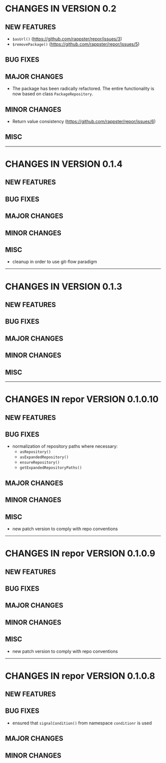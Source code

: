 # CHANGES IN VERSION 0.2

## NEW FEATURES

- `$asUrl()` (https://github.com/rappster/repor/issues/3)
- `$removePackage()` (https://github.com/rappster/repor/issues/5)

## BUG FIXES

## MAJOR CHANGES

- The package has been radically refactored. The entire functionality is now based on class `PackageRepository`.

## MINOR CHANGES

- Return value consistency (https://github.com/rappster/repor/issues/6)

## MISC

-----

# CHANGES IN VERSION 0.1.4

## NEW FEATURES

## BUG FIXES

## MAJOR CHANGES

## MINOR CHANGES

## MISC

- cleanup in order to use git-flow paradigm

-----

# CHANGES IN VERSION 0.1.3

## NEW FEATURES

## BUG FIXES

## MAJOR CHANGES

## MINOR CHANGES

## MISC

-----

# CHANGES IN repor VERSION 0.1.0.10

## NEW FEATURES

## BUG FIXES

- normalization of repository paths where necessary:
  - `asRepository()`
  - `asExpandedRepository()`
  - `ensureRepository()`
  - `getExpandedRepositoryPaths()`

## MAJOR CHANGES

## MINOR CHANGES

## MISC 

- new patch version to comply with repo conventions

-----

# CHANGES IN repor VERSION 0.1.0.9

## NEW FEATURES

## BUG FIXES

## MAJOR CHANGES

## MINOR CHANGES

## MISC 

- new patch version to comply with repo conventions

-----

# CHANGES IN repor VERSION 0.1.0.8

## NEW FEATURES

## BUG FIXES

- ensured that `signalCondition()` from namespace `conditionr` is used

## MAJOR CHANGES

## MINOR CHANGES
